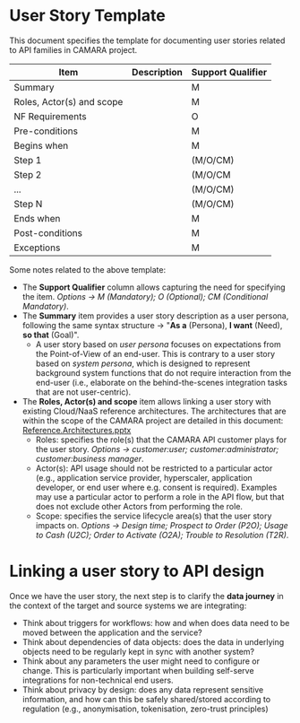 # User Story Template
This document specifies the template for documenting user stories related to API families in CAMARA project. 

| Item                      | Description | Support Qualifier |
|---------------------------|-------------|-------------------|
| Summary                   |             | M                 |
| Roles, Actor(s) and scope |             | M                 |
| NF Requirements           |             | O                 |
| Pre-conditions            |             | M                 |
| Begins when               |             | M                 |
| Step 1                    |             | (M/O/CM)          |
| Step 2                    |             | (M/O/CM           |
| ...                       |             | (M/O/CM)          |
| Step N                    |             | (M/O/CM)          |
| Ends when                 |             | M                 |
| Post-conditions           |             | M                 |
| Exceptions                |             | M                 | 


Some notes related to the above template:

- The **Support Qualifier** column allows capturing the need for specifying the item. _Options -> M (Mandatory); O (Optional); CM (Conditional Mandatory)_.
- The **Summary** item provides a user story description as a user persona, following the same syntax structure -> "**As a** (Persona), **I want** (Need), **so that** (Goal)".
  - A user story based on _user persona_ focuses on expectations from the Point-of-View of an end-user. This is contrary to a user story based on _system persona_, which is designed to represent background system functions that do not require interaction from the end-user (i.e., elaborate on the behind-the-scenes integration tasks that are not user-centric).
- The **Roles, Actor(s) and scope** item allows linking a user story with existing Cloud/NaaS reference architectures. The architectures that are within the scope of the CAMARA project are detailed in this document: [Reference.Architectures.pptx](/documentation/SupportingDocuments/Reference.Architectures.pptx)
  - Roles: specifies the role(s) that the CAMARA API customer plays for the user story. _Options -> customer:user; customer:administrator; customer:business manager_.
  - Actor(s): API usage should not be restricted to a particular actor (e.g., application service provider, hyperscaler, application developer, or end user where e.g. consent is required). Examples may use a particular actor to perform a role in the API flow, but that does not exclude other Actors from performing the role.
  - Scope: specifies the service lifecycle area(s) that the user story impacts on. _Options -> Design time; Prospect to Order (P2O); Usage to Cash (U2C); Order to Activate (O2A); Trouble to Resolution (T2R)_.

# Linking a user story to API design

Once we have the user story, the next step is to clarify the **data journey** in the context of the target and source systems we are integrating:
- Think about triggers for workflows: how and when does data need to be moved between the application and the service?
- Think about dependencies of data objects: does the data in underlying objects need to be regularly kept in sync with another system?
- Think about any parameters the user might need to configure or change. This is particularly important when building self-serve integrations for non-technical end users.
- Think about privacy by design: does any data represent sensitive information, and how can this be safely shared/stored according to regulation (e.g., anonymisation, tokenisation, zero-trust principles)
